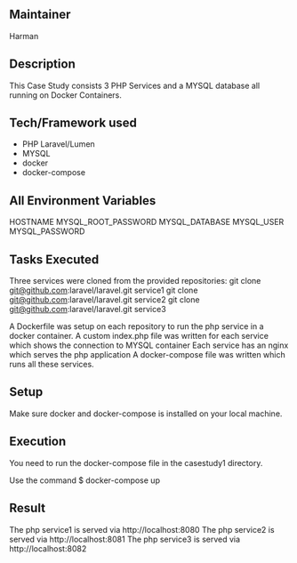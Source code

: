 ## Maintainer
Harman

## Description
This Case Study consists 3 PHP Services and a MYSQL database all running on Docker Containers.
  
## Tech/Framework used
* PHP Laravel/Lumen
* MYSQL
* docker
* docker-compose

## All Environment Variables
HOSTNAME
MYSQL_ROOT_PASSWORD
MYSQL_DATABASE
MYSQL_USER
MYSQL_PASSWORD

## Tasks Executed
Three services were cloned from the provided repositories:
git clone git@github.com:laravel/laravel.git service1
git clone git@github.com:laravel/laravel.git service2
git clone git@github.com:laravel/laravel.git service3

A Dockerfile was setup on each repository to run the php service in a docker container.
A custom index.php file was written for each service which shows the connection to MYSQL container
Each service has an nginx which serves the php application
A docker-compose file was written which runs all these services.

## Setup
Make sure docker and docker-compose is installed on your local machine.

## Execution
You need to run the docker-compose file in the casestudy1 directory.

Use the command
$ docker-compose up

## Result

The php service1 is served via http://localhost:8080
The php service2 is served via http://localhost:8081
The php service3 is served via http://localhost:8082
